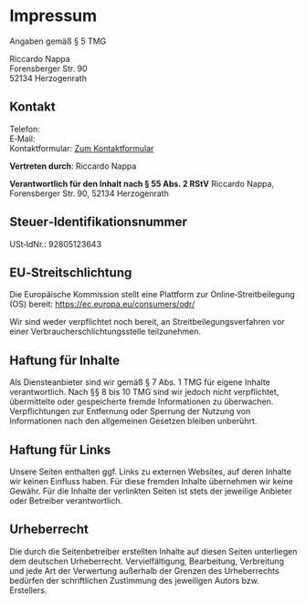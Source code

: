 # Impressum

Angaben gemäß § 5 TMG

Riccardo Nappa  
Forensberger Str. 90  
52134 Herzogenrath

## Kontakt

Telefon: <span id="contact-phone" class="tap-target"></span>&nbsp;<span id="contact-whatsapp" class="tap-target"></span>  
E‑Mail: <span id="contact-email" class="tap-target"></span>  
Kontaktformular: [Zum Kontaktformular](/kontakt)

**Vertreten durch**: Riccardo Nappa

**Verantwortlich für den Inhalt nach § 55 Abs. 2 RStV**
Riccardo Nappa, Forensberger Str. 90, 52134 Herzogenrath

## Steuer‑Identifikationsnummer

USt‑IdNr.: 92805123643

## EU‑Streitschlichtung

Die Europäische Kommission stellt eine Plattform zur Online‑Streitbeilegung (OS) bereit:
https://ec.europa.eu/consumers/odr/

Wir sind weder verpflichtet noch bereit, an Streitbeilegungsverfahren vor einer Verbraucherschlichtungsstelle teilzunehmen.

## Haftung für Inhalte

Als Diensteanbieter sind wir gemäß § 7 Abs. 1 TMG für eigene Inhalte verantwortlich. Nach §§ 8 bis 10 TMG sind wir jedoch nicht verpflichtet, übermittelte oder gespeicherte fremde Informationen zu überwachen. Verpflichtungen zur Entfernung oder Sperrung der Nutzung von Informationen nach den allgemeinen Gesetzen bleiben unberührt.

## Haftung für Links

Unsere Seiten enthalten ggf. Links zu externen Websites, auf deren Inhalte wir keinen Einfluss haben. Für diese fremden Inhalte übernehmen wir keine Gewähr. Für die Inhalte der verlinkten Seiten ist stets der jeweilige Anbieter oder Betreiber verantwortlich.

## Urheberrecht

Die durch die Seitenbetreiber erstellten Inhalte auf diesen Seiten unterliegen dem deutschen Urheberrecht. Vervielfältigung, Bearbeitung, Verbreitung und jede Art der Verwertung außerhalb der Grenzen des Urheberrechts bedürfen der schriftlichen Zustimmung des jeweiligen Autors bzw. Erstellers.
